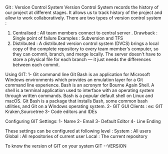 Git : Version Control System
Version Control System records the history of our project at different stages.
It allows us to track history of the project and allow to work collaboratively.
There are two types of version control system :
  1) Centralised : All team members connect to central server .
    Drawback : Single point of failure
    Examples : Subversion and TFS
  2) Distributed : A distributed version control system (DVCS) brings a local copy of the complete repository to every team member's computer, so they can commit, branch, and merge locally. The server doesn't have to store a physical file for each branch — it just needs the differences between each commit.

  Using GIT:
    1- Git command line
      Git Bash is an application for Microsoft Windows environments which provides an emulation layer for a Git command line experience. 
      Bash is an acronym for Bourne Again Shell. A shell is a terminal application used to interface with an operating system through written commands. Bash is a popular default shell on Linux and macOS. Git Bash is a package that installs Bash, some common bash utilities, and Git on a Windows operating system.
    2- GIT GUI Clients : ex: GIT Kraken,Sourcetree 
    3- Code editors and IDEs

  Configuring GIT Settings:
    1- Name
    2- Email
    3- Default Editor
    4- Line Ending

  These settings can be configured at following level :
    System : All users
    Global : All repositories of current user
    Local : The current repository

To know the version of GIT on your system 
GIT --VERSION
      
